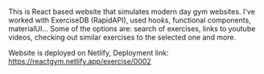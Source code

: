 This is React based website that simulates modern day gym websites.
I've worked with ExerciseDB (RapidAPI), used hooks, functional components, materialUI...
Some of the options are: search of exercises, links to youtube videos, checking out similar exercises to the selected one and more.

Website is deployed on Netlify,
Deployment link: https://reactgym.netlify.app/exercise/0002
